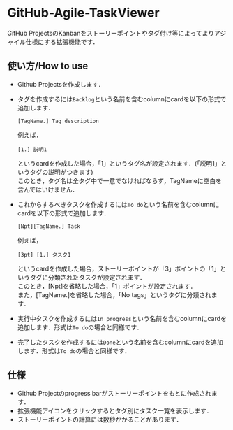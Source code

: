 # GitHub-Agile-TaskViewer
GitHub ProjectsのKanbanをストーリーポイントやタグ付け等によってよりアジャイル仕様にする拡張機能です．

## 使い方/How to use
- Github Projectsを作成します．
- タグを作成するには`Backlog`という名前を含むcolumnにcardを以下の形式で追加します．
  ```
  [TagName.] Tag description
  ```
  例えば，
  ```
  [1.] 説明1
  ```
  というcardを作成した場合，「1」というタグ名が設定されます．(「説明1」というタグの説明がつきます)  
  このとき，タグ名は全タグ中で一意でなければならず，TagNameに空白を含んではいけません．

- これからするべきタスクを作成するには`To do`という名前を含むcolumnにcardを以下の形式で追加します．
  ```
  [Npt][TagName.] Task
  ```
  例えば，
  ```
  [3pt] [1.] タスク1
  ```
  というcardを作成した場合，ストーリーポイントが「3」ポイントの「1」というタグに分類されたタスクが設定されます．  
  このとき，[Npt]を省略した場合，「1」ポイントが設定されます．  
  また，[TagName.]を省略した場合，「No tags」というタグに分類されます．  
  
- 実行中タスクを作成するには`In progress`という名前を含むcolumnにcardを追加します．形式は`To do`の場合と同様です．
- 完了したタスクを作成するには`Done`という名前を含むcolumnにcardを追加します．形式は`To do`の場合と同様です．

## 仕様
- Github Projectのprogress barがストーリーポイントをもとに作成されます．
- 拡張機能アイコンをクリックするとタグ別にタスク一覧を表示します．
- ストーリーポイントの計算には数秒かかることがあります．
